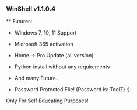 ### WinShell v1.1.0.4
** Futures:


- Windows 7, 10, 11 Support
- Microsoft 365 activation
- Home -> Pro Update (all version)
- Python install without any requirements
- And many Future..

- Password Protected File! (Password is: ToolZ)
 :).


Only For Self Educating Purposes!
